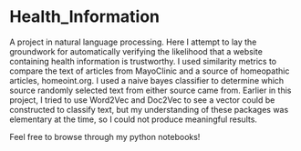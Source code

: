 # Health_Information

A project in natural language processing.  Here I attempt to lay the groundwork for automatically verifying the likelihood that a website containing health information is trustworthy.  I used similarity metrics to compare the text of articles from MayoClinic and a source of homeopathic articles, homeoint.org.  I used a naive bayes classifier to determine which source randomly selected text from either source came from.  Earlier in this project, I tried to use Word2Vec and Doc2Vec to see a vector could be constructed to classify text, but my understanding of these packages was elementary at the time, so I could not produce meaningful results.

Feel free to browse through my python notebooks!
